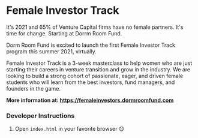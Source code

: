 # Female Investor Track
It's 2021 and 65% of Venture Capital firms have no female partners. It's time for change. Starting at Dorrm Room Fund.

Dorm Room Fund is excited to launch the first Female Investor Track program this summer 2021, virtually.

Female Investor Track is a 3-week masterclass to help women who are just starting their careers in venture transition and grow in the industry. We are looking to build a strong cohort of passionate, eager, and driven female students who will learn from the best investors, fund managers, and founders in the game.

**More information at: https://femaleinvestors.dormroomfund.com**


### Developer Instructions
1. Open `index.html` in your favorite browser 😊
